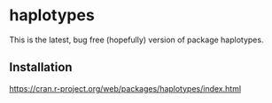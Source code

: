 # haplotypes


This is the latest, bug free (hopefully) version of package haplotypes. 

## Installation 

https://cran.r-project.org/web/packages/haplotypes/index.html
